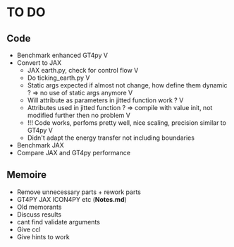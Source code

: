 # TO DO

## Code

- Benchmark enhanced GT4py V
- Convert to JAX
  - JAX earth.py, check for control flow V
  - Do ticking_earth.py V
  - Static args expected if almost not change, how define them dynamic ?  => no use of static args anymore V
  - Will attribute as parameters in jitted function work ? V
  - Attributes used in jitted function ? => compile with value init, not modified further then no problem V
  - !!! Code works, perfoms pretty well, nice scaling, precision similar to GT4py V
  - Didn't adapt the energy transfer not including boundaries
- Benchmark JAX
- Compare JAX and GT4py performance

## Memoire

- Remove unnecessary parts + rework parts
- GT4PY JAX ICON4PY etc (**Notes.md**)
- Old memorants
- Discuss results
- cant find validate arguments
- Give ccl
- Give hints to work